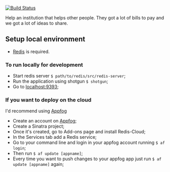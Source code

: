 [![Build Status](https://travis-ci.org/thoughtworks/billbo.png?branch=master)](https://travis-ci.org/thoughtworks/billbo)

Help an institution that helps other people. They got a lot of bills to pay and we got a lot of ideas to share.

## Setup local environment

 - [Redis](http://redis.io/download) is required.

### To run locally for development

 - Start redis server `$ path/to/redis/src/redis-server`;
 - Run the application using shotgun `$ shotgun`;
 - Go to [localhost:9393](http://localhost:9393);

### If you want to deploy on the cloud

I'd recommend using [Appfog](http://appfog.com)

 - Create an account on [Appfog](http://appfog.com);
 - Create a Sinatra project;
 - Once it's created, go to Add-ons page and install Redis-Cloud;
 - In the Services tab add a Redis service;
 - Go to your command line and login in your appfog account running `$ af login`;
 - Then run `$ af update [appname]`;
 - Every time you want to push changes to your appfog app just run `$ af update [appname]` again;
